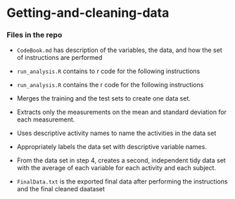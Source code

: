 # Getting-and-cleaning-data
### Files in the repo 

* ```CodeBook.md``` has description of the variables, the data, and how the set of instructions are performed 

 
 

* ```run_analysis.R``` contains to r code for the following instructions 

* ```run_analysis.R``` contains the r code for the following instructions 

* Merges the training and the test sets to create one data set. 

* Extracts only the measurements on the mean and standard deviation for each measurement. 

* Uses descriptive activity names to name the activities in the data set 

* Appropriately labels the data set with descriptive variable names. 

* From the data set in step 4, creates a second, independent tidy data set with the average of each variable for each activity and each subject. 

* ```FinalData.txt``` is the exported final data after performing the instructions and the final cleaned daataset 
